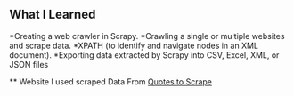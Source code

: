 ## What I Learned

*Creating a web crawler in Scrapy.
*Crawling a single or multiple websites and scrape data.
*XPATH (to identify and navigate nodes in an XML document).
*Exporting data extracted by Scrapy into CSV, Excel, XML, or JSON files


** Website I used scraped Data From
[Quotes to Scrape](http://quotes.toscrape.com/)

